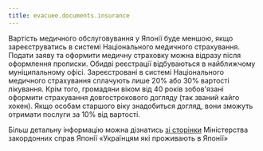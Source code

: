 ```yaml
---
title: evacuee.documents.insurance
---
```


Вартість медичного обслуговування у Японії буде меншою, якщо  зареєструватись в системі Національного медичного страхування. Подати заяву та оформити медичну страховку можна відразу після оформлення прописки. Обидві реєстрації відбуваються в найближчому муніципальному офісі.
Зареєстровані в системі Національного медичного страхування сплачують лише 20% або 30% вартості лікування.
Крім того, громадяни віком від 40 років зобов'язані оформити страхування довгострокового догляду (так званий кайго хокен). Якщо особам старшого віку знадобиться догляд, вони зможуть отримати послуги за 10% від вартості.

  Більш детальну інформацію можна дізнатись [зі сторінки](https://www.moj.go.jp/isa/support/fresc/01_00252.html) Міністерства закордонних справ Японії «Українцям які проживають в Японії»
